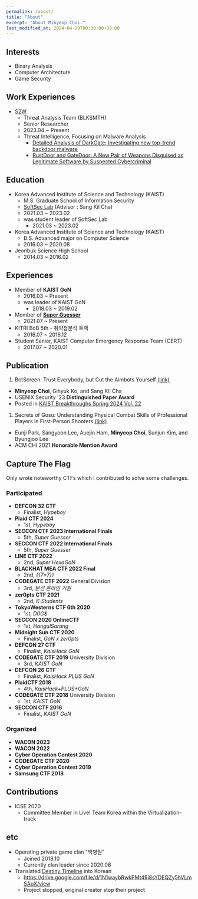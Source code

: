 ```yaml
---
permalink: /about/
title: "About"
excerpt: "About Minyeop Choi."
last_modified_at: 2024-04-29T00:00:00+09:00
---
```


## Interests
- Binary Analysis
- Computer Architecture
- Game Security

## Work Experiences
- [S2W](https://s2w.inc)
  - Threat Analysis Team (BLKSMTH)
  - Senior Researcher
  - 2023.04 ~ Present
  - Threat Intelligence, Focusing on Malware Analysis
    - [Detailed Analysis of DarkGate; Investigating new top-trend backdoor malware](https://medium.com/s2wblog/detailed-analysis-of-darkgate-investigating-new-top-trend-backdoor-malware-0545ecf5f606)
    - [RustDoor and GateDoor: A New Pair of Weapons Disguised as Legitimate Software by Suspected Cybercriminal](https://medium.com/s2wblog/rustdoor-and-gatedoor-a-new-pair-of-weapons-disguised-as-legitimate-software-by-suspected-34c94e558b40)

## Education
- Korea Advanced Institute of Science and Technology (KAIST)
  - M.S. Graduate School of Information Security
  - [SoftSec Lab](https://softsec.kaist.ac.kr/) (Advisor : Sang Kil Cha)
  - 2021.03 ~ 2023.02
  - was student leader of SoftSec Lab
    - 2021.03 ~ 2023.02
- Korea Advanced Institute of Science and Technology (KAIST)
  - B.S. Advanced major on Computer Science
  - 2016.03 ~ 2020.08
- Jeonbuk Science High School
  - 2014.03 ~ 2016.02

## Experiences
- Member of **KAIST GoN**
  - 2016.03 ~ Present
  - was leader of KAIST GoN
    - 2018.03 ~ 2019.02
- Member of [**Super Guesser**](https://guesser.team/)
  - 2021.07 ~ Present
- KITRI BoB 5th - 취약점분석 트랙
  - 2016.07 ~ 2016.12
- Student Senior, KAIST Computer Emergency Response Team (CERT)
  - 2017.07 ~ 2020.01

## Publication
1. BotScreen: Trust Everybody, but Cut the Aimbots Yourself [(link)](https://www.usenix.org/conference/usenixsecurity23/presentation/choi)
  - **Minyeop Choi**, Gihyuk Ko, and Sang Kil Cha
  - USENIX Security '23 **Distinguished Paper Award**
  - Posted in [KAIST Breakthroughs Spring 2024 Vol. 22](https://breakthroughs.kaist.ac.kr/sub02/view/id/499)
1. Secrets of Gosu: Understanding Physical Combat Skills of Professional Players in First-Person Shooters [(link)](https://dl.acm.org/doi/abs/10.1145/3411764.3445217)
  - Eunji Park, Sangyoon Lee, Auejin Ham, **Minyeop Choi**, Sunjun Kim, and Byungjoo Lee
  - ACM CHI 2021 **Honorable Mention Award**

## Capture The Flag
Only wrote noteworthy CTFs which I contributed to solve some challenges.

### Participated
- **DEFCON 32 CTF**
  - Finalist, *Hypeboy*
- **Plaid CTF 2024**
  - 1st, *Hypeboy*
- **SECCON CTF 2023 International Finals**
  - 5th, *Super Guesser*
- **SECCON CTF 2022 International Finals**
  - 5th, *Super Guesser*
- **LINE CTF 2022**
  - 2nd, *Super HexaGoN*
- **BLACKHAT MEA CTF 2022 Final**
  - 2nd, *\{\{7\*7\}\}*
- **CODEGATE CTF 2022** General Division
  - 3rd, *본선 온라인 기원*
- **zer0pts CTF 2021**
  - 2nd, *K-Students*
- **TokyoWesterns CTF 6th 2020**
  - 1st, *D0G$*
- **SECCON 2020 OnlineCTF**
  - 1st, *HangulSarang*
- **Midnight Sun CTF 2020**
  - Finalist, *GoN x zer0pts*
- **DEFCON 27 CTF**
  - Finalist, *KaisHack GoN*
- **CODEGATE CTF 2019** University Division
  - 3rd, *KAIST GoN*
- **DEFCON 26 CTF**
  - Finalist, *KaisHack PLUS GoN*
- **PlaidCTF 2018**
  - 4th, *KaisHack+PLUS+GoN*
- **CODEGATE CTF 2018** University Division
  - 1st, *KAIST GoN*
- **SECCON CTF 2016**
  - Finalist, *KAIST GoN*

### Organized
- **WACON 2023**
- **WACON 2022**
- **Cyber Operation Contest 2020**
- **CODEGATE CTF 2020**
- **Cyber Operation Contest 2019**
- **Samsung CTF 2018**

## Contributions
- ICSE 2020
  - Committee Member in Live! Team Korea within the Virtualization-track

## etc
- Operating private game clan "백병원"
  - Joined 2018.10
  - Currently clan leader since 2020.06
- Translated [Destiny Timeline](https://destinytimeline.com) into Korean 
  - <https://drive.google.com/file/d/1N1waybRwkPMt49i8sYDEQZy5hVLmSAuX/view>
  - Project stopped, original creator stop their project
